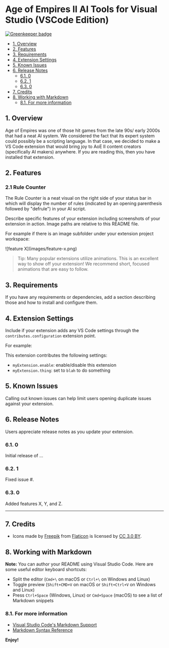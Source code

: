 # Age of Empires II AI Tools for Visual Studio (VSCode Edition)

[![Greenkeeper badge](https://badges.greenkeeper.io/KnightThymeTools/aoe2-aiscript.svg)](https://greenkeeper.io/)

<!-- TOC depthFrom:2 -->

- [1. Overview](#1-overview)
- [2. Features](#2-features)
- [3. Requirements](#3-requirements)
- [4. Extension Settings](#4-extension-settings)
- [5. Known Issues](#5-known-issues)
- [6. Release Notes](#6-release-notes)
    - [6.1. 0](#61-0)
    - [6.2. 1](#62-1)
    - [6.3. 0](#63-0)
- [7. Credits](#7-credits)
- [8. Working with Markdown](#8-working-with-markdown)
    - [8.1. For more information](#81-for-more-information)

<!-- /TOC -->

## 1. Overview 

Age of Empires was one of those hit games from the late 90s/ early 2000s that had a neat AI system. We considered the fact that its expert system could possibly be a scripting language. In that case, we decided to make a VS Code extension that would bring joy to AoE II content creators (specifically AI makers) anywhere. If you are reading this, then you have installed that extension.

## 2. Features
 
 ### 2.1 Rule Counter
 
 The Rule Counter is a neat visual on the right side of your status bar in which will display the number of rules (indicated by an opening parenthesis followed by "defrule") in your AI script.

Describe specific features of your extension including screenshots of your extension in action. Image paths are relative to this README file.

For example if there is an image subfolder under your extension project workspace:

\!\[feature X\]\(images/feature-x.png\)

> Tip: Many popular extensions utilize animations. This is an excellent way to show off your extension! We recommend short, focused animations that are easy to follow.

## 3. Requirements

If you have any requirements or dependencies, add a section describing those and how to install and configure them.

## 4. Extension Settings

Include if your extension adds any VS Code settings through the `contributes.configuration` extension point.

For example:

This extension contributes the following settings:

* `myExtension.enable`: enable/disable this extension
* `myExtension.thing`: set to `blah` to do something

## 5. Known Issues

Calling out known issues can help limit users opening duplicate issues against your extension.

## 6. Release Notes

Users appreciate release notes as you update your extension.

### 6.1. 0

Initial release of ...

### 6.2. 1

Fixed issue #.

### 6.3. 0

Added features X, Y, and Z.

-----------------------------------------------------------------------------------------------------------
## 7. Credits

* Icons made by [Freepik](http://www.freepik.com) from [Flaticon](https://www.flaticon.com/) is licensed by [CC 3.0 BY](http://creativecommons.org/licenses/by/3.0/).


## 8. Working with Markdown

**Note:** You can author your README using Visual Studio Code.  Here are some useful editor keyboard shortcuts:

* Split the editor (`Cmd+\` on macOS or `Ctrl+\` on Windows and Linux)
* Toggle preview (`Shift+CMD+V` on macOS or `Shift+Ctrl+V` on Windows and Linux)
* Press `Ctrl+Space` (Windows, Linux) or `Cmd+Space` (macOS) to see a list of Markdown snippets


### 8.1. For more information

* [Visual Studio Code's Markdown Support](http://code.visualstudio.com/docs/languages/markdown)
* [Markdown Syntax Reference](https://help.github.com/articles/markdown-basics/)

**Enjoy!**
